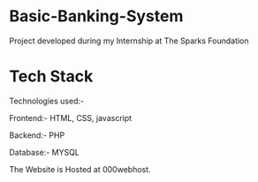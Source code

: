 # Basic-Banking-System
Project developed during my Internship at The Sparks Foundation
# Tech Stack
Technologies used:- 

Frontend:- HTML, CSS, javascript 

Backend:- PHP

Database:- MYSQL

The Website is Hosted at 000webhost.
